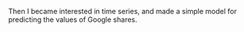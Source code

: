 Then I became interested in time series, and made a simple model for predicting the values of Google shares.
